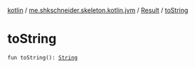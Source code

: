 [kotlin](../../index.md) / [me.shkschneider.skeleton.kotlin.jvm](../index.md) / [Result](index.md) / [toString](./to-string.md)

# toString

`fun toString(): `[`String`](https://kotlinlang.org/api/latest/jvm/stdlib/kotlin/-string/index.html)